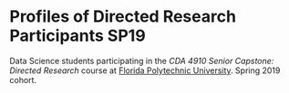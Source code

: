 # Profiles of Directed Research Participants SP19

Data Science students participating in the _CDA 4910 Senior Capstone: Directed Research_ course at [Florida Polytechnic University](https://floridapoly.edu/degree/data-science/). Spring 2019 cohort.
